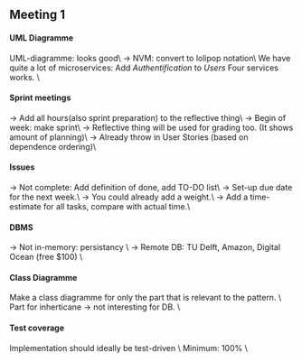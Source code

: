 ## Meeting 1

#### UML Diagramme
UML-diagramme: looks good\\
-> NVM: convert to lolipop notation\\
We have quite a lot of microservices: Add _Authentification_ to _Users_
Four services works. \\ 

#### Sprint meetings
-> Add all hours(also sprint preparation) to the reflective thing\\
-> Begin of week: make sprint\\
-> Reflective thing will be used for grading too. (It shows amount of planning)\\
-> Already throw in User Stories (based on dependence ordering)\\

#### Issues
-> Not complete: Add definition of done, add TO-DO list\\
-> Set-up due date for the next week.\\
-> You could already add a weight.\\
-> Add a time-estimate for all tasks, compare with actual time.\\

#### DBMS
-> Not in-memory: persistancy \\
-> Remote DB: TU Delft, Amazon, Digital Ocean (free $100) \\

#### Class Diagramme
Make a class diagramme for only the part that is relevant to the pattern. \\
Part for inherticane -> not interesting for DB. \\

#### Test coverage
Implementation should ideally be test-driven \\
Minimum: 100% \\

